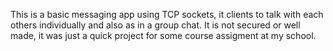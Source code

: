 This is a basic messaging app using TCP sockets, it clients to talk with each others individually and also as in a group chat. 
It  is not secured or well made, it was just a quick project for some course assigment at my school. 
